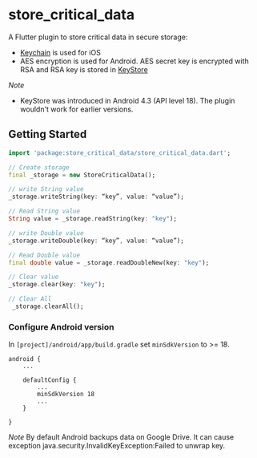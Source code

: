 # store_critical_data

A Flutter plugin to store critical data in secure storage:
* [Keychain](https://developer.apple.com/library/content/documentation/Security/Conceptual/keychainServConcepts/01introduction/introduction.html#//apple_ref/doc/uid/TP30000897-CH203-TP1) is used for iOS
* AES encryption is used for Android. AES secret key is encrypted with RSA and RSA key is stored in [KeyStore](https://developer.android.com/training/articles/keystore.html)

*Note*
* KeyStore was introduced in Android 4.3 (API level 18). The plugin wouldn't work for earlier versions.

## Getting Started
```dart
import 'package:store_critical_data/store_critical_data.dart';

// Create storage
final _storage = new StoreCriticalData();

// write String value
_storage.writeString(key: “key”, value: “value”);

// Read String value
String value = _storage.readString(key: "key");

// write Double value
_storage.writeDouble(key: “key”, value: “value”);

// Read Double value
final double value = _storage.readDoubleNew(key: "key");

// Clear value
_storage.clear(key: "key");

// Clear All
 _storage.clearAll();

```

### Configure Android version
In `[project]/android/app/build.gradle` set `minSdkVersion` to >= 18.
```
android {
    ...

    defaultConfig {
        ...
        minSdkVersion 18
        ...
    }

}
```
*Note* By default Android backups data on Google Drive. It can cause exception java.security.InvalidKeyException:Failed to unwrap key.


